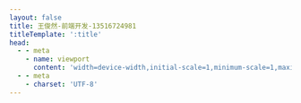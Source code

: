 ```yaml
---
layout: false
title: 王俊然-前端开发-13516724981
titleTemplate: ':title'
head:
  - - meta
    - name: viewport
      content: 'width=device-width,initial-scale=1,minimum-scale=1,maximum-scale=1,user-scalable=no,viewport-fit=cover'
  - - meta
    - charset: 'UTF-8'
---
```


<script setup>
import MyCV from './index.vue'
</script>

<MyCV />
